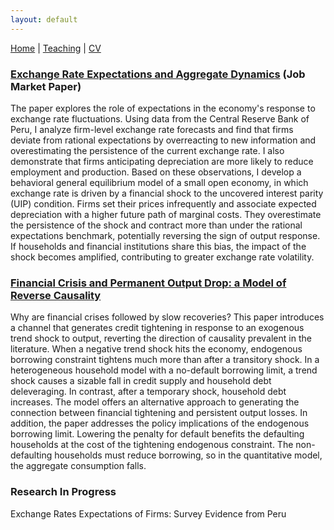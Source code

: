 ```yaml
---
layout: default
---
```


[Home](https://nadiapozdnyakova.github.io/home) | [Teaching](https://nadiapozdnyakova.github.io/teaching) | [CV](CV.pdf) 


### [Exchange Rate Expectations and Aggregate Dynamics](jmp.pdf) (Job Market Paper)

The paper explores the role of expectations in the economy's response to exchange rate fluctuations. Using data from the Central Reserve Bank of Peru, I analyze firm-level exchange rate forecasts and find that firms deviate from rational expectations by overreacting to new information and overestimating the persistence of the current exchange rate. I also demonstrate that firms anticipating depreciation are more likely to reduce employment and production. Based on these observations, I develop a behavioral general equilibrium model of a small open economy, in which exchange rate is driven by a financial shock to the uncovered interest parity (UIP) condition. Firms set their prices infrequently and associate expected depreciation with a higher future path of marginal costs. They overestimate the persistence of the shock and contract more than under the rational expectations benchmark, potentially reversing the sign of output response. If households and financial institutions share this bias, the impact of the shock becomes amplified, contributing to greater exchange rate volatility. 

### [Financial Crisis and Permanent Output Drop: a Model of Reverse Causality](3YP.pdf)

Why are financial crises followed by slow recoveries? This paper introduces a channel that generates credit tightening in response to an exogenous trend shock to output, reverting the direction of causality prevalent in the literature. When a negative trend shock hits the economy, endogenous borrowing constraint tightens much more than after a transitory shock. In a heterogeneous household model with a no-default borrowing limit, a trend shock causes a sizable fall in credit supply and household debt deleveraging. In contrast, after a temporary shock, household debt increases. The model offers an alternative approach to generating the connection between financial tightening and persistent output losses. In addition, the paper addresses the policy implications of the endogenous borrowing limit. Lowering the penalty for default benefits the defaulting households at the cost of the tightening endogenous constraint. The non-defaulting households must reduce borrowing, so in the quantitative model, the aggregate consumption falls.
 
### Research In Progress

Exchange Rates Expectations of Firms: Survey Evidence from Peru

